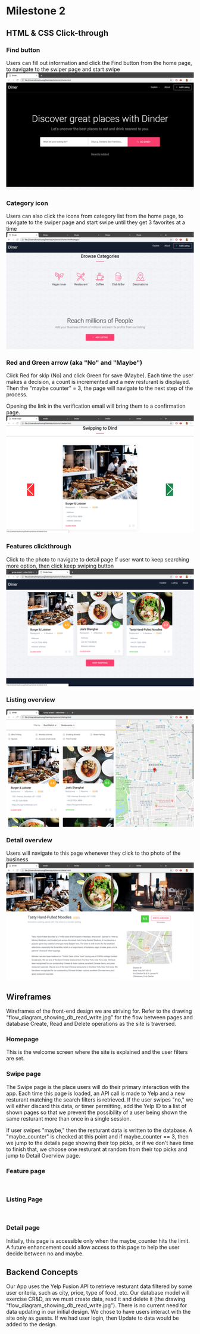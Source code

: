 # Milestone 2

## HTML & CSS Click-through



### Find button
Users can fill out information and click the Find button from the home page, to navigate to the swiper page and start swipe
![](https://raw.githubusercontent.com/imannie/dinderteam/master/Milestones/img/clickthrough/startfind.png)

### Category icon
Users can also click the icons from category list from the home page, to navigate
to the swiper page and start swipe until they get 3 favorites at a time
![](https://raw.githubusercontent.com/imannie/dinderteam/master/Milestones/img/clickthrough/category.png)

### Red and Green arrow (aka "No" and "Maybe")
Click Red for skip (No) and click Green for save (Maybe). Each time the user makes a decision, a count is incremented and a new resturant is displayed. Then the "maybe counter" = 3, the page will navigate to the next step of the process.

Opening the link in the verification email will bring them to a confirmation 
page.
![](https://raw.githubusercontent.com/imannie/dinderteam/master/Milestones/img/clickthrough/swiper.png)


### Features clickthrough
Click to the photo to navigate to detail page
If user want to keep searching more option, then click keep swiping button
![](https://raw.githubusercontent.com/imannie/dinderteam/master/Milestones/img/clickthrough/featured.png)

### Listing overview
![](https://raw.githubusercontent.com/imannie/dinderteam/master/Milestones/img/clickthrough/listing.png)


### Detail overview 
Users will navigate to this page whenever they click to tho photo of the business
![](https://raw.githubusercontent.com/imannie/dinderteam/master/Milestones/img/clickthrough/detail.png)

## Wireframes
Wireframes of the front-end design we are striving for.
Refer to the drawing "flow_diagram_showing_db_read_write.jpg" for the flow between pages and database Create, Read and Delete operations as the site is traversed.
### Homepage
This is the welcome screen where the site is explained and the user filters are set.
![]()

### Swipe page
The Swipe page is the place users will do their primary interaction with the app. Each time this page is loaded, an API call is made to Yelp and a new resturant matching the search filters is retrieved. If the user swipes "no," we will either discard this data, or timer permitting, add the Yelp ID to a list of shown pages so that we prevent the possibility of a user being shown the same resturant more than once in a single session.

If user swipes "maybe," then the resturant data is written to the database. A "maybe_counter" is checked at this point and if maybe_counter == 3, then we jump to the details page showing their top picks, or if we don't have time to finish that, we choose one resturant at random from their top picks and jump to Detail Overview page.
![]()

### Feature page

![]()

### Listing Page

![]()

### Detail page
Initially, this page is accessible only when the maybe_counter hits the limit. A future enhancement could allow access to this page to help the user decide between no and maybe.
![]()

## Backend Concepts
Our App uses the Yelp Fusion API to retrieve resturant data filtered by some user criteria, such as city, price, type of food, etc. Our database model will exercise CR&D, as we must create data, read it and delete it (the drawing "flow_diagram_showing_db_read_write.jpg"). There is no current need for data updating in our initial design. We chose to have users interact with the site only as guests. If we had user login, then Update to data would be added to the design. 
